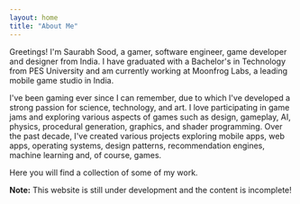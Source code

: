 ```yaml
---
layout: home
title: "About Me"
---
```


<p>Greetings! I'm Saurabh Sood, a gamer, software engineer, game developer and designer from India. I have graduated with a Bachelor's in Technology from PES University and am currently working at Moonfrog Labs, a leading mobile game studio in India.</p>

<p>I've been gaming ever since I can remember, due to which I've developed a strong passion for science, technology, and art. I love participating in game jams and exploring various aspects of games such as design, gameplay, AI, physics, procedural generation, graphics, and shader programming. Over the past decade, I've created various projects exploring mobile apps, web apps, operating systems, design patterns, recommendation engines, machine learning and, of course, games.</p>

<p>Here you will find a collection of some of my work.</p>
<p><b>Note:</b> This website is still under development and the content is incomplete!</p>